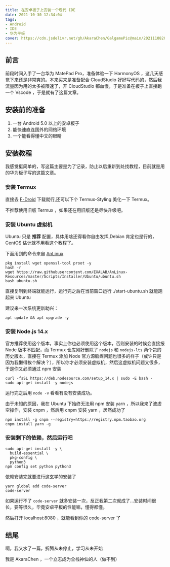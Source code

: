 ```yaml
---
title: 在安卓板子上安装一个现代 IDE
date: 2021-10-30 12:34:04
tags:
- Android
- IDE
- 华为平板
cover: https://cdn.jsdelivr.net/gh/AkaraChen/GalgamePic@main/20211108202000.png
---
```


## 前言

前段时间入手了一台华为 MatePad Pro，准备体验一下 HarmonyOS ，这几天感觉下来还是非常爽的。本来买来是准备配合 CloudStudio 好好写代码的，然后我流量因为用的太多被限速了，开 CloudStudio 都血慢，于是准备在板子上直接跑一个 Vscode ，于是就有了这篇文章。

## 安装前的准备

1. 一台 Android 5.0 以上的安卓板子
2. 能快速直连国外的网络环境
3. 一个能看得懂中文的眼睛

## 安装教程

我感觉挺简单的，写这篇主要是为了记录，防止以后重新到处找教程，目前就是用的华为板子写的这篇文章。

### 安装 Termux

直接去 [F-Droid](https://search.f-droid.org/?q=termux&lang=zh_Hans) 下载就行,还可以下个 Termux-Styling 美化一下 Termux。

不推荐使用旧版 Termux ，如果还在用旧版还是尽快升级吧。

### 安装 Ubuntu 虚拟机

Ubuntu 只是 **推荐** 配置，具体用啥还得看你自由发挥,Debian 肯定也是行的，CentOS 估计就不用看这个教程了。

下面用到的命令来自 [AnLinux](https://f-droid.org/zh_Hans/packages/exa.lnx.a/)

```plain
pkg install wget openssl-tool proot -y 
hash -r 
wget https://raw.githubusercontent.com/EXALAB/AnLinux-Resources/master/Scripts/Installer/Ubuntu/ubuntu.sh 
bash ubuntu.sh 
```

直接复制到终端就能运行，运行完之后在当前窗口运行 ./start-ubuntu.sh 就能跑起来 Ubuntu

建议来一次系统更新助兴：

```plain
apt update && apt upgrade -y
```

### 安装 Node.js 14.x

官方推荐使用这个版本，事实上你也必须使用这个版本，否则安装的时候会直接报 Node 版本不匹配，而 Termux 仓库刚好删除了 `nodejs` 和 `nodejs-lts` 两个包的历史版本，直接在 Termux 添加 Node 官方源脑瘫问题也很多的样子（或许只是因为我懒得挨个解决？），所以你才必须安装虚拟机，然后这虚拟机问题又很多，于是你又必须通过 npm 安装

```plain
curl -fsSL https://deb.nodesource.com/setup_14.x | sudo -E bash -
sudo apt-get install -y nodejs
```

运行完之后用 `node -v` 看看有没有安装成功。

由于未知的原因，我在 Ubuntu 下始终无法用 npm 安装 yarn ，所以我来了波虚空操作，安装 cnpm ，然后用 cnpm 安装 yarn ，居然成功了

```plain
npm install -g cnpm --registry=https://registry.npm.taobao.org
cnpm install yarn -g
```

### 安装剩下的依赖，然后运行吧

```plain
sudo apt-get install -y \
  build-essential \
  pkg-config \
  python3
npm config set python python3
```

依赖安装完就要进行这玄学的安装了

```plain
yarn global add code-server
code-server
```

如果运行不了 `code-server` 就多安装一次，反正我第二次就成了...安装时间很长，要等很久，毕竟安卓平板的性能嘛，懂得都懂。

然后打开 localhost:8080 ，就能看到你的 code-server 了

## 结尾

啊，我又水了一篇，折腾从未停止，学习从未开始

我是 AkaraChen ，一个立志成为全栈神仙的人（做不到）